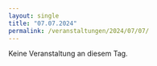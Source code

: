 ```yaml
---
layout: single
title: "07.07.2024"
permalink: /veranstaltungen/2024/07/07/
---
```


Keine Veranstaltung an diesem Tag.
